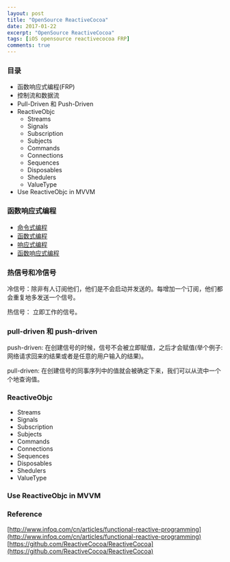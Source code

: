 ```yaml
---
layout: post
title: "OpenSource ReactiveCocoa"
date: 2017-01-22
excerpt: "OpenSource ReactiveCocoa"
tags: [iOS opensource reactivecocoa FRP]
comments: true
---
```


### 目录 ###
* 函数响应式编程(FRP)
* 控制流和数据流
* Pull-Driven 和 Push-Driven
* ReactiveObjc
	* Streams
	* Signals
	* Subscription
	* Subjects
	* Commands
	* Connections
	* Sequences
	* Disposables
	* Shedulers
	* ValueType 
* Use ReactiveObjc in MVVM

### 函数响应式编程 ###
 * [命令式编程](https://zh.wikipedia.org/wiki/%E6%8C%87%E4%BB%A4%E5%BC%8F%E7%B7%A8%E7%A8%8B)  
 * [函数式编程](https://zh.wikipedia.org/wiki/%E5%87%BD%E6%95%B8%E7%A8%8B%E5%BC%8F%E8%AA%9E%E8%A8%80)
 * [响应式编程](https://zh.wikipedia.org/wiki/%E5%93%8D%E5%BA%94%E5%BC%8F%E7%BC%96%E7%A8%8B)
 * [函数响应式编程](https://en.wikipedia.org/wiki/Functional_reactive_programming)

### 热信号和冷信号 ###
冷信号：除非有人订阅他们，他们是不会启动并发送的。每增加一个订阅，他们都会重复地多发送一个信号。

热信号： 立即工作的信号。


### pull-driven 和 push-driven ###
push-driven: 在创建信号的时候，信号不会被立即赋值，之后才会赋值(举个例子:网络请求回来的结果或者是任意的用户输入的结果)。

pull-driven: 在创建信号的同事序列中的值就会被确定下来，我们可以从流中一个个地查询值。

### ReactiveObjc ###
* Streams  
* Signals
* Subscription
* Subjects
* Commands
* Connections
* Sequences
* Disposables
* Shedulers
* ValueType 


### Use ReactiveObjc in MVVM ###



### Reference ###

[http://www.infoq.com/cn/articles/functional-reactive-programming](http://www.infoq.com/cn/articles/functional-reactive-programming)
[https://github.com/ReactiveCocoa/ReactiveCocoa](https://github.com/ReactiveCocoa/ReactiveCocoa)


 
 
 
